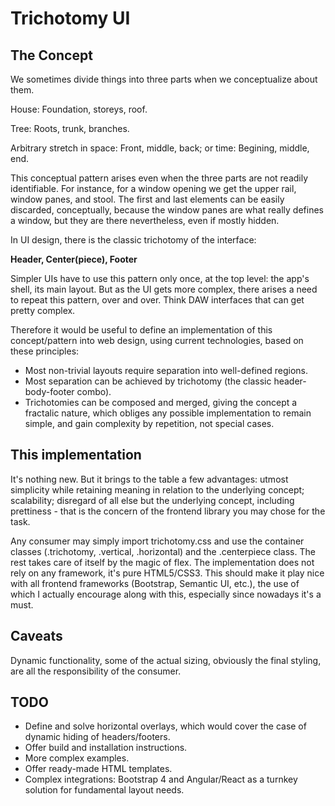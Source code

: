 # Trichotomy UI

## The Concept
We sometimes divide things into three parts when we conceptualize about them.

House: Foundation, storeys, roof.

Tree: Roots, trunk, branches.

Arbitrary stretch in space: Front, middle, back; or time: Begining, middle, end.

This conceptual pattern arises even when the three parts are not readily identifiable. For instance, for a window opening we get the upper rail, window panes, and stool. The first and last elements can be easily discarded, conceptually, because the window panes are what really defines a window, but they are there nevertheless, even if mostly hidden.

In UI design, there is the classic trichotomy of the interface:

**Header, Center(piece), Footer**

Simpler UIs have to use this pattern only once, at the top level: the app's shell, its main layout. But as the UI gets more complex, there arises a need to repeat this pattern, over and over. Think DAW interfaces that can get pretty complex.

Therefore it would be useful to define an implementation of this concept/pattern into web design, using current technologies, based on these principles:

* Most non-trivial layouts require separation into well-defined regions.
* Most separation can be achieved by trichotomy (the classic header-body-footer combo).
* Trichotomies can be composed and merged, giving the concept a fractalic nature, which obliges any possible implementation to remain simple, and gain complexity by repetition, not special cases.

## This implementation
It's nothing new. But it brings to the table a few advantages: utmost simplicity while retaining meaning in relation to the underlying concept; scalability; disregard of all else but the underlying concept, including prettiness - that is the concern of the frontend library you may chose for the task.

Any consumer may simply import trichotomy.css and use the container classes (.trichotomy, .vertical, .horizontal) and the .centerpiece class. The rest takes care of itself by the magic of flex. The implementation does not rely on any framework, it's pure HTML5/CSS3. This should make it play nice with all frontend frameworks (Bootstrap, Semantic UI, etc.), the use of which I actually encourage along with this, especially since nowadays it's a must.

## Caveats
Dynamic functionality, some of the actual sizing, obviously the final styling, are all the responsibility of the consumer.

## TODO
* Define and solve horizontal overlays, which would cover the case of dynamic hiding of headers/footers.
* Offer build and installation instructions.
* More complex examples.
* Offer ready-made HTML templates.
* Complex integrations: Bootstrap 4 and Angular/React as a turnkey solution for fundamental layout needs.